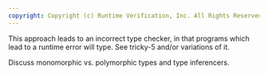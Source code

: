 ```yaml
---
copyright: Copyright (c) Runtime Verification, Inc. All Rights Reserved.
---
```


This approach leads to an incorrect type checker, in that programs which
lead to a runtime error will type.  See tricky-5 and/or variations of it.

Discuss monomorphic vs. polymorphic types and type inferencers.
